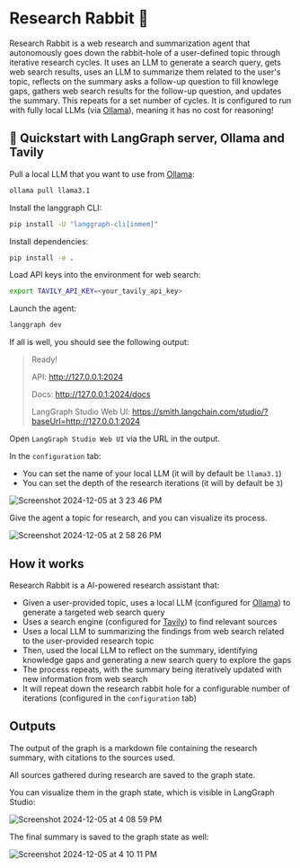 # Research Rabbit 🐰

Research Rabbit is a web research and summarization agent that autonomously goes down the rabbit-hole of a user-defined topic through iterative research cycles. It uses an LLM to generate a search query, gets web search results, uses an LLM to summarize them related to the user's topic, reflects on the summary asks a follow-up question to fill knowlege gaps, gathers web search results for the follow-up question, and updates the summary. This repeats for a set number of cycles. It is configured to run with fully local LLMs (via [Ollama](https://ollama.com/search)), meaning it has no cost for reasoning! 

## 🚀 Quickstart with LangGraph server, Ollama and Tavily

Pull a local LLM that you want to use from [Ollama](https://ollama.com/search):
```bash
ollama pull llama3.1
```

Install the langgraph CLI:
```bash
pip install -U "langgraph-cli[inmem]"
```

Install dependencies:
```bash
pip install -e .
```

Load API keys into the environment for web search:
```bash
export TAVILY_API_KEY=<your_tavily_api_key>
```

Launch the agent:
```bash
langgraph dev
```

If all is well, you should see the following output:
> Ready!
> 
> API: http://127.0.0.1:2024
> 
> Docs: http://127.0.0.1:2024/docs
> 
> LangGraph Studio Web UI: https://smith.langchain.com/studio/?baseUrl=http://127.0.0.1:2024

Open `LangGraph Studio Web UI` via the URL in the output. 

In the `configuration` tab:
* You can set the name of your local LLM (it will by default be `llama3.1`) 
* You can set the depth of the research iterations (it will by default be `3`)

![Screenshot 2024-12-05 at 3 23 46 PM](https://github.com/user-attachments/assets/3c328426-b107-4ed5-82a5-625193f18435)

Give the agent a topic for research, and you can visualize its process.

![Screenshot 2024-12-05 at 2 58 26 PM](https://github.com/user-attachments/assets/a409203b-60b7-41ee-9a6a-7defb3d520a7)

## How it works

Research Rabbit is a AI-powered research assistant that:
- Given a user-provided topic, uses a local LLM (configured for [Ollama](https://ollama.com/search)) to generate a targeted web search query
- Uses a search engine (configured for [Tavily](https://www.tavily.com/)) to find relevant sources
- Uses a local LLM to summarizing the findings from web search related to the user-provided research topic
- Then, used the local LLM to reflect on the summary, identifying knowledge gaps and generating a new search query to explore the gaps
- The process repeats, with the summary being iteratively updated with new information from web search
- It will repeat down the research rabbit hole for a configurable number of iterations (configured in the `configuration` tab)  

## Outputs

The output of the graph is a markdown file containing the research summary, with citations to the sources used.

All sources gathered during research are saved to the graph state. 

You can visualize them in the graph state, which is visible in LangGraph Studio:

![Screenshot 2024-12-05 at 4 08 59 PM](https://github.com/user-attachments/assets/e8ac1c0b-9acb-4a75-8c15-4e677e92f6cb)

The final summary is saved to the graph state as well: 

![Screenshot 2024-12-05 at 4 10 11 PM](https://github.com/user-attachments/assets/f6d997d5-9de5-495f-8556-7d3891f6bc96)
